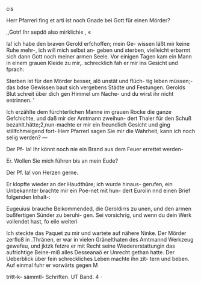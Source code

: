  

cis

Herr Pfarrerl fing et arti ist noch Gnade bei Gott für
einen Mörder?

,,Gotr! Ihr sepdö also mirklichi« , «

Ia! ich habe den braven Gerold erfchoffen; mein Ge-
wissen läßt mir keine Ruhe mehr-, ich will mich selbst an-
geben und sterben, vielleicht erbarmt sich dann Gott noch
meiner armen Seele. Vor einigen Tagen kam ein Mann
in einem grauen Kleide zu mir,. schrecklich fah er mir ins
Gesicht und fprach:

Sterben ist für den Mörder besser, alö unstät und flüch-
tig leben müssen;- das bdse Gewissen baut sich vergebens
Städte und Festungen. Gerolds Blut schreit über dich
gen Himmel um Nache- und du wirst ihr nicht entrinnen. ’

Ich erzählte dem fürchterlichen Manne im grauen Rocke
die ganze Gefchichte, und daß mir der Amtmann zweihun-
dert Thaler für den Schuß bezahlt.hätte;2,nun-machte er
mir ein freundlich Gesicht und ging stillfchmeigend fort-
Herr Pfarrerl sagen Sie mir die Wahrheit, kann ich noch
selig werden? —

Der Pf- Ia! Ihr könnt noch nie ein Brand aus dem
Feuer errettet werden-

Er. Wollen Sie mich führen bis an mein Eude?

Der Pf. Ia! von Herzen gerne.

Er klopfte wieder an der Haudthüre; ich wurde hinaus-
gerufen, ein Unbekannter brachte mir ein Poe-net mit hun-
dert Eurolin nnd einen Brief folgenden Inhalt-:

Eugeuiusi brauche Beikommended, die Geroldirrs
zu unen, und den armen bußfertigen Sünder zu beruhi-
gen. Sei vorsichrig, und wenn du dein Werk vollendet
hast, fo eile weiteri

Ich steckte das Paquet zu mir und wartete auf nähere
Ninke. Der Mörder zerfloß in .Thränen, er war in vielen
Gränelthaten des Amtmannd Werkzeug gewefeu, und jktzk
fetzre er mit Recht seine Wiedererstattungin das aufrichtige
Beine-miß alles Desseanaö er Unrecht gethan hatte.
Der Ueberblick über fein schreckliches Leben machte ihn zit-
tern und beben. Auf einmal fuhr er vorwärts gegen M

tritt-k- sämmtl- Schriften. UT Band. 4 ·

